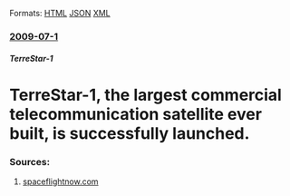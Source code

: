 
Formats: [HTML](/news/2009/07/1/terrestar-1-the-largest-commercial-telecommunication-satellite-ever-built-is-successfully-launched.html)  [JSON](/news/2009/07/1/terrestar-1-the-largest-commercial-telecommunication-satellite-ever-built-is-successfully-launched.json)  [XML](/news/2009/07/1/terrestar-1-the-largest-commercial-telecommunication-satellite-ever-built-is-successfully-launched.xml)  

### [2009-07-1](/news/2009/07/1/index.md)

##### TerreStar-1
#  TerreStar-1, the largest commercial telecommunication satellite ever built, is successfully launched. 




### Sources:

1. [spaceflightnow.com ](http://www.spaceflightnow.com)
